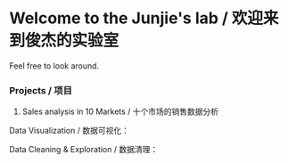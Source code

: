 # Welcome to the Junjie's lab / 欢迎来到俊杰的实验室
Feel free to look around.

### Projects / 项目
1. Sales analysis in 10 Markets / 十个市场的销售数据分析
  
  Data Visualization / 数据可视化：
  
  Data Cleaning & Exploration / 数据清理：
